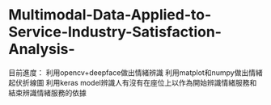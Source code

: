 # Multimodal-Data-Applied-to-Service-Industry-Satisfaction-Analysis-
目前進度：
利用opencv+deepface做出情緒辨識
利用matplot和numpy做出情緒起伏折線圖
利用keras model辨識人有沒有在座位上以作為開始辨識情緒服務和結束辨識情緒服務的依據
